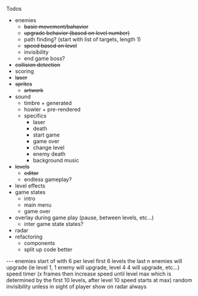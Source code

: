 Todos

- enemies
  - ~~basic movement/bahavior~~
  - ~~upgrade behavior (based on level number)~~
  - path finding? (start with list of targets, length 1)
  - ~~speed based on level~~
  - invisibility
  - end game boss?
- ~~collision detection~~
- scoring
- ~~laser~~
- ~~sprites~~
  - ~~artwork~~
- sound
  - timbre + generated
  - howler + pre-rendered
  - specifics
    - laser
    - death
    - start game
    - game over
    - change level
    - enemy death
    - background music
- ~~levels~~
  - ~~editor~~
  - endless gameplay?
- level effects
- game states
  - intro
  - main menu
  - game over
- overlay during game play (pause, between levels, etc...)
  - inter game state states?
- radar
- refactoring
  - components
  - split up code better

--- enemies
start of with 6 per level
first 6 levels the last n enemies will upgrade (ie level 1, 1 enemy will upgrade, level 4 4 will upgrade, etc...)
speed timer (x frames then increase speed until level max which is determined by the first 10 levels, after level 10 speed starts at max)
random invisibility unless in sight of player
show on radar always
